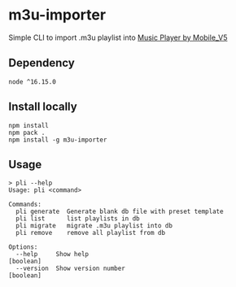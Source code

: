 # m3u-importer
Simple CLI to import .m3u playlist into [Music Player by Mobile_V5](https://play.google.com/store/apps/details?id=media.music.musicplayer&hl=en&gl=US)

## Dependency
```
node ^16.15.0
```

## Install locally
```
npm install
npm pack .
npm install -g m3u-importer
```

## Usage
```
> pli --help
Usage: pli <command>

Commands:
  pli generate  Generate blank db file with preset template
  pli list      list playlists in db
  pli migrate   migrate .m3u playlist into db
  pli remove    remove all playlist from db

Options:
  --help     Show help                                                 [boolean]
  --version  Show version number                                       [boolean]
```